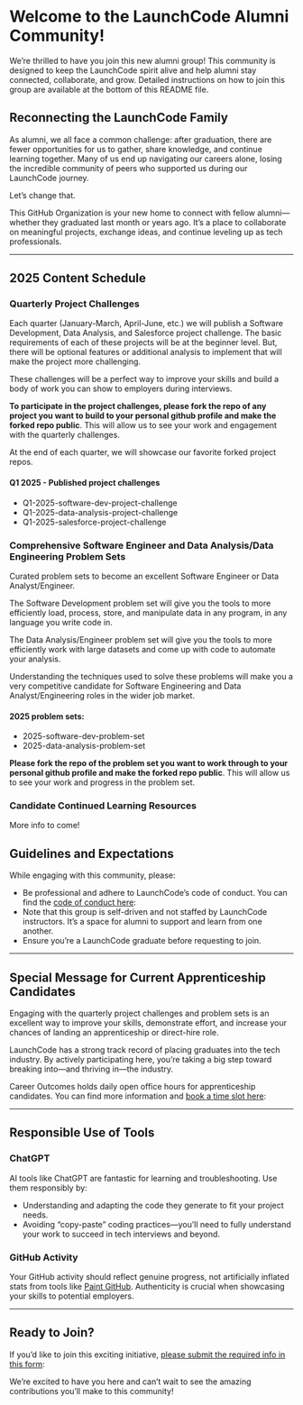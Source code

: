 # Welcome to the LaunchCode Alumni Community!

We’re thrilled to have you join this new alumni group! This community is designed to keep the LaunchCode spirit alive and help alumni stay connected, collaborate, and grow. Detailed instructions on how to join this group are available at the bottom of this README file.

## Reconnecting the LaunchCode Family

As alumni, we all face a common challenge: after graduation, there are fewer opportunities for us to gather, share knowledge, and continue learning together. Many of us end up navigating our careers alone, losing the incredible community of peers who supported us during our LaunchCode journey.

Let’s change that.

This GitHub Organization is your new home to connect with fellow alumni—whether they graduated last month or years ago. It’s a place to collaborate on meaningful projects, exchange ideas, and continue leveling up as tech professionals.

---

## 2025 Content Schedule

### Quarterly Project Challenges
Each quarter (January-March, April-June, etc.) we will publish a Software Development, Data Analysis, and Salesforce project challenge. 
The basic requirements of each of these projects will be at the beginner level. But, there will be optional features or additional analysis to implement that will make the project more challenging. 

These challenges will be a perfect way to improve your skills and build a body of work you can show to employers during interviews.

**To participate in the project challenges, please fork the repo of any project you want to build to your personal github profile and make the forked repo public**.
This will allow us to see your work and engagement with the quarterly challenges.

At the end of each quarter, we will showcase our favorite forked project repos.

#### Q1 2025 - Published project challenges
- Q1-2025-software-dev-project-challenge
- Q1-2025-data-analysis-project-challenge
- Q1-2025-salesforce-project-challenge


### Comprehensive Software Engineer and Data Analysis/Data Engineering Problem Sets

Curated problem sets to become an excellent Software Engineer or Data Analyst/Engineer.

The Software Development problem set will give you the tools to more efficiently load, process, store, and manipulate data in any program, in any language you write code in.

The Data Analysis/Engineer problem set will give you the tools to more efficiently work with large datasets and come up with code to automate your analysis.

Understanding the techniques used to solve these problems will make you a very competitive candidate for Software Engineering and Data Analyst/Engineering roles in the wider job market.


#### 2025 problem sets:
- 2025-software-dev-problem-set
- 2025-data-analysis-problem-set

**Please fork the repo of the problem set you want to work through to your personal github profile and make the forked repo public**.
This will allow us to see your work and progress in the problem set.

### Candidate Continued Learning Resources

More info to come!

## Guidelines and Expectations

While engaging with this community, please:

- Be professional and adhere to LaunchCode’s code of conduct. You can find the [code of conduct here](https://drive.google.com/file/d/1Xa8_oeqy4g5PF8OqocQAkATZFmBrgK3U/view?usp=drive_link): 
- Note that this group is self-driven and not staffed by LaunchCode instructors. It’s a space for alumni to support and learn from one another.
- Ensure you’re a LaunchCode graduate before requesting to join.
    

---

## Special Message for Current Apprenticeship Candidates

Engaging with the quarterly project challenges and problem sets is an excellent way to improve your skills, demonstrate effort, and increase your chances of landing an apprenticeship or direct-hire role.

LaunchCode has a strong track record of placing graduates into the tech industry. By actively participating here, you’re taking a big step toward breaking into—and thriving in—the industry.

Career Outcomes holds daily open office hours for apprenticeship candidates. You can find more information and [book a time slot here](https://calendar.google.com/calendar/u/0/appointments/AcZssZ2_gNocYbIku8zCgulLQakNcEdhtJeyN_vIKmk=): 

---

## Responsible Use of Tools

### ChatGPT

AI tools like ChatGPT are fantastic for learning and troubleshooting. Use them responsibly by:

- Understanding and adapting the code they generate to fit your project needs.
- Avoiding “copy-paste” coding practices—you’ll need to fully understand your work to succeed in tech interviews and beyond.
    

### GitHub Activity

Your GitHub activity should reflect genuine progress, not artificially inflated stats from tools like [Paint GitHub](https://paintgithub.com/). Authenticity is crucial when showcasing your skills to potential employers.

---

## Ready to Join?

If you’d like to join this exciting initiative, [please submit the required info in this form](https://docs.google.com/forms/d/e/1FAIpQLSc5D1d2JgS8T2Y0ooilEhEKOaABu4qHyeOkqFxQSRl9bKhKrw/viewform?usp=header): 
    

We’re excited to have you here and can’t wait to see the amazing contributions you’ll make to this community!